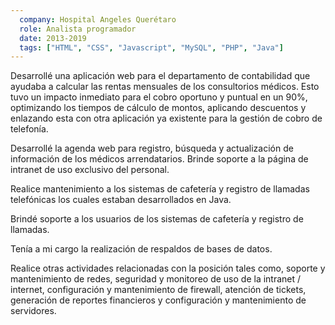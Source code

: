 ```yaml
---
  company: Hospital Angeles Querétaro
  role: Analista programador
  date: 2013-2019
  tags: ["HTML", "CSS", "Javascript", "MySQL", "PHP", "Java"]
---
```


Desarrollé una aplicación web para el departamento de contabilidad que ayudaba a calcular las rentas mensuales de los consultorios médicos. Esto tuvo un impacto inmediato para el cobro oportuno y puntual en un 90%, optimizando los tiempos de cálculo de montos, aplicando descuentos y enlazando esta con otra aplicación ya existente para la gestión de cobro de telefonía.

Desarrollé la agenda web para registro, búsqueda y actualización de información de los médicos arrendatarios.
Brinde soporte a la página de intranet de uso exclusivo del personal.

Realice mantenimiento a los sistemas de cafetería y registro de llamadas telefónicas los cuales estaban desarrollados en Java.

Brindé soporte a los usuarios de los sistemas de cafetería y registro de llamadas.

Tenía a mi cargo la realización de respaldos de bases de datos.

Realice otras actividades relacionadas con la posición tales como, soporte y mantenimiento de redes, seguridad y monitoreo de uso de la intranet / internet, configuración y mantenimiento de firewall, atención de tickets, generación de reportes financieros y configuración y mantenimiento de servidores.
